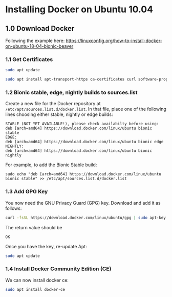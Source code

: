 # Installing Docker on Ubuntu 10.04

## 1.0 Download Docker

Following the example here: https://linuxconfig.org/how-to-install-docker-on-ubuntu-18-04-bionic-beaver

### 1.1 Get Certificates

```bash
sudo apt update

sudo apt install apt-transport-https ca-certificates curl software-properties-common
```
### 1.2 Bionic stable, edge, nightly builds to sources.list

Create a new file for the Docker repository at `/etc/apt/sources.list.d/docker.list`. In that file, place one of the following lines choosing either stable, nightly or edge builds:

```
STABLE (NOT YET AVAILABLE!), please check availabilty before using:
deb [arch=amd64] https://download.docker.com/linux/ubuntu bionic stable
EDGE:
deb [arch=amd64] https://download.docker.com/linux/ubuntu bionic edge
NIGHTLY:
deb [arch=amd64] https://download.docker.com/linux/ubuntu bionic nightly
```

For example, to add the Bionic Stable build:
```
sudo echo "deb [arch=amd64] https://download.docker.com/linux/ubuntu bionic stable" >> /etc/apt/sources.list.d/docker.list
```

### 1.3 Add GPG Key
You now need the GNU Privacy Guard (GPG) key. Download and add it as follows:

```bash
curl -fsSL https://download.docker.com/linux/ubuntu/gpg | sudo apt-key add -
```

The return value should be
```
OK
```

Once you have the key, re-update Apt:
```bash
sudo apt update

```
### 1.4 Install Docker Community Edition (CE)

We can now install docker ce:

```bash
sudo apt install docker-ce
```



